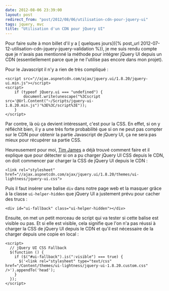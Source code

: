 ```yaml
---
date: 2012-08-06 23:39:00
layout: post
redirect_from: "post/2012/08/06/utilisation-cdn-pour-jquery-ui"
tags: jquery, mvc
title: "Utilisation d'un CDN pour jQuery UI"
---
```


Pour faire suite à mon billet d'il y a [
quelques jours]({% post_url 2012-07-12-utilisation-cdn-jquery-jquery-validation %}), je me suis rendu compte que je n'avais pas mentionné la
méthode pour intégrer jQuery UI depuis un CDN (essentiellement parce que je ne
l'utilise pas encore dans mon projet).

Pour le Javascript il n'y a rien de très compliqué :

```
<script src="//ajax.aspnetcdn.com/ajax/jquery.ui/1.8.20/jquery-ui.min.js"></script>
<script>
    if (typeof jQuery.ui === "undefined") {
        document.write(unescape("%3Cscript src='@Url.Content("~/Scripts/jquery-ui-1.8.20.min.js")'%3E%3C/script%3E"));
    }
</script>
```

Par contre, là où ça devient intéressant, c'est pour la CSS. En effet, si on
y réfléchit bien, il y a une très forte probabilité que si on ne peut pas
compter sur le CDN pour obtenir la partie Javascript de jQuery UI, ça ne sera
pas mieux pour récupérer sa partie CSS.

Heureusement pour moi, [Tim James](http://timjames.me/jquery-and-jquery-ui-fallbacks)
a déjà trouvé comment faire et il explique que pour détecter si on a pu charger
jQuery UI CSS depuis le CDN, on doit commencer par charger la CSS de jQuery UI
depuis le CDN :

```
<link rel="stylesheet" href="//ajax.aspnetcdn.com/ajax/jquery.ui/1.8.20/themes/ui-lightness/jquery-ui.css">
```

Puis il faut insérer une balise `div` dans notre page web et la
masquer grâce à la classe `ui-helper-hidden` que jQuery UI a
justement prévu pour cacher des trucs :

```
<div id="ui-fallback" class="ui-helper-hidden"></div>
```

Ensuite, on met un petit morceau de script qui va tester si cette balise est
visible ou pas. Et si elle est visible, cela signifie que l'on n'a pas réussi à
charger la CSS de jQuery UI depuis le CDN et qu'il est nécessaire de la charger
depuis une copie en local :

```
<script>
  // jQuery UI CSS Fallback
  $(function () {
    if ($("#ui-fallback").is(":visible") === true) {
      $('<link rel="stylesheet" type="text/css" href="/Content/themes/ui-lightness/jquery-ui-1.8.20.custom.css" />').appendTo('head');
    }
  });
</script>
```
